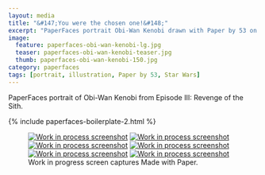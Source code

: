 ```yaml
---
layout: media
title: "&#147;You were the chosen one!&#148;"
excerpt: "PaperFaces portrait Obi-Wan Kenobi drawn with Paper by 53 on an iPad."
image: 
  feature: paperfaces-obi-wan-kenobi-lg.jpg
  teaser: paperfaces-obi-wan-kenobi-teaser.jpg
  thumb: paperfaces-obi-wan-kenobi-150.jpg
category: paperfaces
tags: [portrait, illustration, Paper by 53, Star Wars]
---
```


PaperFaces portrait of Obi-Wan Kenobi from Episode III: Revenge of the Sith.

{% include paperfaces-boilerplate-2.html %}

<figure class="third">
	<a href="{{ site.url }}/images/paperfaces-obi-wan-kenobi-process-1-lg.jpg"><img src="{{ site.url }}/images/paperfaces-obi-wan-kenobi-process-1-600.jpg" alt="Work in process screenshot"></a>
	<a href="{{ site.url }}/images/paperfaces-obi-wan-kenobi-process-2-lg.jpg"><img src="{{ site.url }}/images/paperfaces-obi-wan-kenobi-process-2-600.jpg" alt="Work in process screenshot"></a>
	<a href="{{ site.url }}/images/paperfaces-obi-wan-kenobi-process-3-lg.jpg"><img src="{{ site.url }}/images/paperfaces-obi-wan-kenobi-process-3-600.jpg" alt="Work in process screenshot"></a>
	<a href="{{ site.url }}/images/paperfaces-obi-wan-kenobi-process-4-lg.jpg"><img src="{{ site.url }}/images/paperfaces-obi-wan-kenobi-process-4-600.jpg" alt="Work in process screenshot"></a>
	<a href="{{ site.url }}/images/paperfaces-obi-wan-kenobi-process-5-lg.jpg"><img src="{{ site.url }}/images/paperfaces-obi-wan-kenobi-process-5-600.jpg" alt="Work in process screenshot"></a>
	<a href="{{ site.url }}/images/paperfaces-obi-wan-kenobi-process-6-lg.jpg"><img src="{{ site.url }}/images/paperfaces-obi-wan-kenobi-process-6-600.jpg" alt="Work in process screenshot"></a>
	<figcaption>Work in progress screen captures Made with Paper.</figcaption>
</figure>